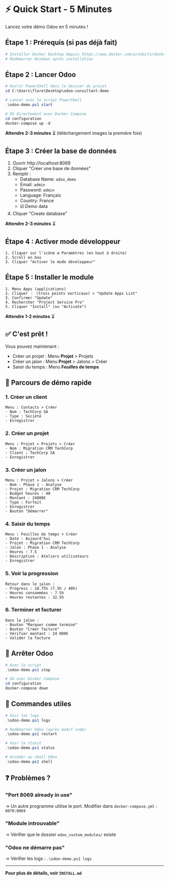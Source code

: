 # ⚡ Quick Start - 5 Minutes

Lancez votre démo Odoo en 5 minutes !

## Étape 1 : Prérequis (si pas déjà fait)
```powershell
# Installer Docker Desktop depuis https://www.docker.com/products/docker-desktop/
# Redémarrer Windows après installation
```

## Étape 2 : Lancer Odoo
```powershell
# Ouvrir PowerShell dans le dossier du projet
cd C:\Users\flore\Desktop\odoo-consultant-demo

# Lancer avec le script PowerShell
.\odoo-demo.ps1 start

# OU directement avec Docker Compose
cd configuration
docker-compose up -d
```

**Attendre 2-3 minutes** ⏳ (téléchargement images la première fois)

## Étape 3 : Créer la base de données
1. Ouvrir http://localhost:8069
2. Cliquer "Créer une base de données"
3. Remplir :
   - Database Name: `odoo_demo`
   - Email: `admin`
   - Password: `admin`
   - Language: Français
   - Country: France
   - ☑️ Demo data
4. Cliquer "Create database"

**Attendre 2-3 minutes** ⏳

## Étape 4 : Activer mode développeur
```
1. Cliquer sur l'icône ⚙️ Paramètres (en haut à droite)
2. Scroll en bas
3. Cliquer "Activer le mode développeur"
```

## Étape 5 : Installer le module
```
1. Menu Apps (applications)
2. Cliquer ⋮ (trois points verticaux) > "Update Apps List"
3. Confirmer "Update"
4. Rechercher "Project Service Pro"
5. Cliquer "Install" (ou "Activate")
```

**Attendre 1-2 minutes** ⏳

## ✅ C'est prêt !

Vous pouvez maintenant :
- Créer un projet : Menu **Projet** > Projets
- Créer un jalon : Menu **Projet** > Jalons > Créer
- Saisir du temps : Menu **Feuilles de temps**

## 🎯 Parcours de démo rapide

### 1. Créer un client
```
Menu : Contacts > Créer
- Nom : TechCorp SA
- Type : Société
- Enregistrer
```

### 2. Créer un projet
```
Menu : Projet > Projets > Créer
- Nom : Migration CRM TechCorp
- Client : TechCorp SA
- Enregistrer
```

### 3. Créer un jalon
```
Menu : Projet > Jalons > Créer
- Nom : Phase 1 - Analyse
- Projet : Migration CRM TechCorp
- Budget heures : 40
- Montant : 24000€
- Type : Forfait
- Enregistrer
- Bouton "Démarrer"
```

### 4. Saisir du temps
```
Menu : Feuilles de temps > Créer
- Date : Aujourd'hui
- Projet : Migration CRM TechCorp
- Jalon : Phase 1 - Analyse
- Heures : 7.5
- Description : Ateliers utilisateurs
- Enregistrer
```

### 5. Voir la progression
```
Retour dans le jalon :
- Progress : 18.75% (7.5h / 40h)
- Heures consommées : 7.5h
- Heures restantes : 32.5h
```

### 6. Terminer et facturer
```
Dans le jalon :
- Bouton "Marquer comme terminé"
- Bouton "Créer facture"
- Vérifier montant : 24 000€
- Valider la facture
```

## 🛑 Arrêter Odoo

```powershell
# Avec le script
.\odoo-demo.ps1 stop

# OU avec Docker Compose
cd configuration
docker-compose down
```

## 🔧 Commandes utiles

```powershell
# Voir les logs
.\odoo-demo.ps1 logs

# Redémarrer Odoo (après modif code)
.\odoo-demo.ps1 restart

# Voir le statut
.\odoo-demo.ps1 status

# Accéder au shell Odoo
.\odoo-demo.ps1 shell
```

## ❓ Problèmes ?

### "Port 8069 already in use"
→ Un autre programme utilise le port. Modifier dans `docker-compose.yml` : `8070:8069`

### "Module introuvable"
→ Vérifier que le dossier `odoo_custom_modules/` existe

### "Odoo ne démarre pas"
→ Vérifier les logs : `.\odoo-demo.ps1 logs`

---

**Pour plus de détails, voir `INSTALL.md`**
